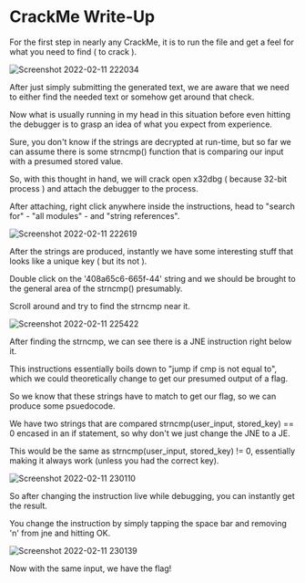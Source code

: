 # CrackMe Write-Up

For the first step in nearly any CrackMe, it is to run the file and get a feel for what you need to find ( to crack ).

![Screenshot 2022-02-11 222034](https://user-images.githubusercontent.com/74928681/153696285-073b522b-ac0e-44d2-bb14-05ae99cd242f.png)

After just simply submitting the generated text, we are aware that we need to either find the needed text or somehow get around that check.

Now what is usually running in my head in this situation before even hitting the debugger is to grasp an idea of what you expect from experience.

Sure, you don't know if the strings are decrypted at run-time, but so far we can assume there is some strncmp() function that is comparing our input with a presumed stored value.

So, with this thought in hand, we will crack open x32dbg ( because 32-bit process ) and attach the debugger to the process.

After attaching, right click anywhere inside the instructions, head to "search for" - "all modules" - and "string references".

![Screenshot 2022-02-11 222619](https://user-images.githubusercontent.com/74928681/153696413-84f7d6b2-ebb0-4ced-b2db-01b3ad2db930.png)

After the strings are produced, instantly we have some interesting stuff that looks like a unique key ( but its not ).

Double click on the '408a65c6-665f-44' string and we should be brought to the general area of the strncmp() presumably.

Scroll around and try to find the strncmp near it.

![Screenshot 2022-02-11 225422](https://user-images.githubusercontent.com/74928681/153697270-9e90a780-a1e1-4a15-8823-8cab8a43f5c3.png)

After finding the strncmp, we can see there is a JNE instruction right below it.

This instructions essentially boils down to "jump if cmp is not equal to", which we could theoretically change to get our presumed output of a flag.

So we know that these strings have to match to get our flag, so we can produce some psuedocode.

We have two strings that are compared strncmp(user_input, stored_key) == 0 encased in an if statement, so why don't we just change the JNE to a JE.

This would be the same as strncmp(user_input, stored_key) != 0, essentially making it always work (unless you had the correct key).


![Screenshot 2022-02-11 230110](https://user-images.githubusercontent.com/74928681/153697443-5c62345a-3049-4a2e-a0f5-03f4ee3aa674.png)


So after changing the instruction live while debugging, you can instantly get the result.

You change the instruction by simply tapping the space bar and removing 'n' from jne and hitting OK.

![Screenshot 2022-02-11 230139](https://user-images.githubusercontent.com/74928681/153697453-0d5432c5-d48d-4b01-a9c2-99260c320ded.png)

Now with the same input, we have the flag!
